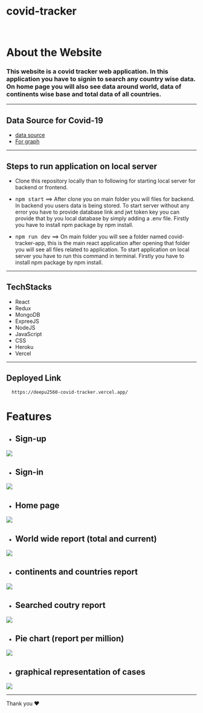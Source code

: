 # covid-tracker
<br>

# About the Website


### This website is a covid tracker web application. In this application you have to signin to search any country wise data. On home page you will also see data around world, data of continents wise base and total data of all countries. 
<hr/>

## Data Source for Covid-19
* [data source](https://corona.lmao.ninja)
* [For graph](https://covid19api.com/) 
<hr/>

## Steps to run application on local server

* Clone this repository locally than to following for starting local server for backend or frontend.

* <kbd>npm start</kbd> ==> After clone you on main folder you will files for backend. In backend you users data is being stored. To start server without any error you have to provide database link and jwt token key  you can provide that by you local database by simply adding a .env file. Firstly you have to install npm package by npm install.
  
 * <kbd>npm run dev</kbd> ==> On main folder you will see a folder named covid-tracker-app, this is the main react application after opening that folder you will see all files related to application. To start application on local server you have to run this command in terminal. Firstly you have to install npm package by npm install. 
<hr/>

## TechStacks
* React
* Redux
* MongoDB
* ExpreeJS
* NodeJS
* JavaScript
* CSS
* Heroku
* Vercel
<hr/>

## Deployed Link

```bash
  https://deepu2560-covid-tracker.vercel.app/
```


# Features

* ##  Sign-up
<img src="./images/signup.png"/>
<br />

* ##  Sign-in
<img src="./images/signin.png"/>
<br />

* ##  Home page
<img src="./images/home.png"/>
<br />

* ##  World wide report (total and current)
<img src="./images/worldWide.png"/>
<br />

* ##  continents and countries report
<img src="./images/allContinentCountry.png"/>
<br />

* ##  Searched coutry report
<img src="./images/country.png"/>
<br />

* ##  Pie chart (report per million)
<img src="./images/pieChart.png"/>

* ##  graphical representation of cases
<img src="./images/graph.png"/>

<hr />
Thank you ❤️






